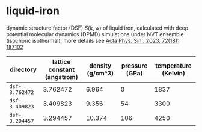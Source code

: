 # liquid-iron

dynamic structure factor (DSF) $S(k,w)$ of liquid iron, calculated with deep potential molecular dynamics (DPMD) simulations under NVT ensemble (isochoric isothermal), more details see [Acta Phys. Sin., 2023, 72(18): 187102](https://doi.org/10.7498/aps.72.20231258)

| directory |lattice constant (angstrom) | density (g/cm^3) | pressure (GPa) | temperature (Kelvin) |
| - | - | - | - | - |
| `dsf-3.762472` |3.762472 | 6.964   | 0     | 1837|
| `dsf-3.409823` |3.409823	| 9.356   | 54   | 3300|
| `dsf-3.294457` |3.294457 | 10.374 | 106 | 4250|

